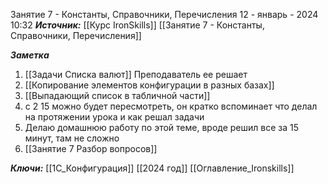 
Занятие 7 - Константы, Справочники, Перечисления
 12 - январь - 2024  10:32 
***Источник:***  [[Курс IronSkills]] [[Занятие 7 - Константы, Справочники, Перечисления]]

***Заметка*** 
1. [[Задачи Списка валют]] Преподаватель ее решает
2. [[Копирование элементов конфигурации в разных базах]]
3. [[Выпадающий список в табличной части]]
4. с 2 15 можно будет пересмотреть, он кратко вспоминает что делал на протяжении урока и как решал задачи
5. Делаю домашнюю работу по этой теме, вроде решил все за 15 минут, там не сложно
6. [[Занятие 7 Разбор вопросов]]



***Ключи:*** [[1С_Конфигурация]] [[2024 год]] [[Оглавление_Ironskills]]
